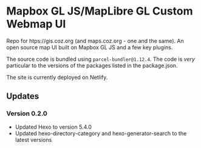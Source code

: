 # Mapbox GL JS/MapLibre GL Custom Webmap UI
Repo for htps://gis.coz.org (and maps.coz.org - one and the same). An open source map UI built on Mapbox GL JS and a few key plugins.

The source code is bundled using `parcel-bundler@1.12.4`. The code is *very* particular to the versions of the packages listed in the package.json.

The site is currently deployed on Netlify.

## Updates

### Version 0.2.0

- Updated Hexo to version 5.4.0
- Updated hexo-directory-category and hexo-generator-search to the latest versions